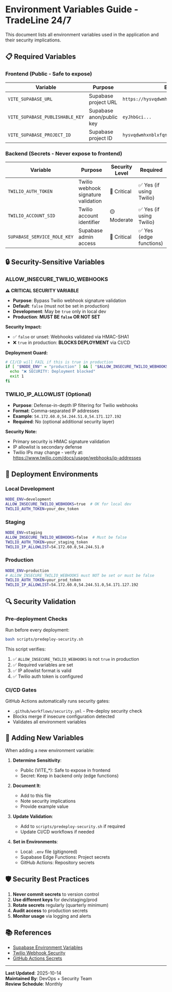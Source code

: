 # Environment Variables Guide - TradeLine 24/7

This document lists all environment variables used in the application and their security implications.

## 📋 Required Variables

### Frontend (Public - Safe to expose)
| Variable | Purpose | Example | Required |
|----------|---------|---------|----------|
| `VITE_SUPABASE_URL` | Supabase project URL | `https://hysvqdwmhxnblxfqnszn.supabase.co` | ✅ Yes |
| `VITE_SUPABASE_PUBLISHABLE_KEY` | Supabase anon/public key | `eyJhbGci...` | ✅ Yes |
| `VITE_SUPABASE_PROJECT_ID` | Supabase project ID | `hysvqdwmhxnblxfqnszn` | ✅ Yes |

### Backend (Secrets - Never expose to frontend)
| Variable | Purpose | Security Level | Required |
|----------|---------|----------------|----------|
| `TWILIO_AUTH_TOKEN` | Twilio webhook signature validation | 🔴 Critical | ✅ Yes (if using Twilio) |
| `TWILIO_ACCOUNT_SID` | Twilio account identifier | 🟡 Moderate | ✅ Yes (if using Twilio) |
| `SUPABASE_SERVICE_ROLE_KEY` | Supabase admin access | 🔴 Critical | ✅ Yes (edge functions) |

## 🔒 Security-Sensitive Variables

### ALLOW_INSECURE_TWILIO_WEBHOOKS
**⚠️ CRITICAL SECURITY VARIABLE**

- **Purpose**: Bypass Twilio webhook signature validation
- **Default**: `false` (must not be set in production)
- **Development**: May be `true` only in local dev
- **Production**: **MUST BE `false` OR NOT SET**

**Security Impact:**
- ✅ `false` or unset: Webhooks validated via HMAC-SHA1
- ❌ `true` in production: **BLOCKS DEPLOYMENT** via CI/CD

**Deployment Guard:**
```bash
# CI/CD will FAIL if this is true in production
if [ "$NODE_ENV" = "production" ] && [ "$ALLOW_INSECURE_TWILIO_WEBHOOKS" = "true" ]; then
  echo "❌ SECURITY: Deployment blocked"
  exit 1
fi
```

### TWILIO_IP_ALLOWLIST (Optional)
- **Purpose**: Defense-in-depth IP filtering for Twilio webhooks
- **Format**: Comma-separated IP addresses
- **Example**: `54.172.60.0,54.244.51.0,54.171.127.192`
- **Required**: No (optional additional security layer)

**Security Note:**
- Primary security is HMAC signature validation
- IP allowlist is secondary defense
- Twilio IPs may change - verify at: https://www.twilio.com/docs/usage/webhooks/ip-addresses

## 🚀 Deployment Environments

### Local Development
```bash
NODE_ENV=development
ALLOW_INSECURE_TWILIO_WEBHOOKS=true  # OK for local dev
TWILIO_AUTH_TOKEN=your_dev_token
```

### Staging
```bash
NODE_ENV=staging
ALLOW_INSECURE_TWILIO_WEBHOOKS=false  # Must be false
TWILIO_AUTH_TOKEN=your_staging_token
TWILIO_IP_ALLOWLIST=54.172.60.0,54.244.51.0
```

### Production
```bash
NODE_ENV=production
# ALLOW_INSECURE_TWILIO_WEBHOOKS must NOT be set or must be false
TWILIO_AUTH_TOKEN=your_prod_token
TWILIO_IP_ALLOWLIST=54.172.60.0,54.244.51.0,54.171.127.192
```

## 🔍 Security Validation

### Pre-deployment Checks
Run before every deployment:
```bash
bash scripts/predeploy-security.sh
```

This script verifies:
1. ✅ `ALLOW_INSECURE_TWILIO_WEBHOOKS` is not `true` in production
2. ✅ Required variables are set
3. ✅ IP allowlist format is valid
4. ✅ Twilio auth token is configured

### CI/CD Gates
GitHub Actions automatically runs security gates:
- `.github/workflows/security.yml` - Pre-deploy security check
- Blocks merge if insecure configuration detected
- Validates all environment variables

## 📝 Adding New Variables

When adding a new environment variable:

1. **Determine Sensitivity**:
   - Public (VITE_*): Safe to expose in frontend
   - Secret: Keep in backend only (edge functions)

2. **Document It**:
   - Add to this file
   - Note security implications
   - Provide example value

3. **Update Validation**:
   - Add to `scripts/predeploy-security.sh` if required
   - Update CI/CD workflows if needed

4. **Set in Environments**:
   - Local: `.env` file (gitignored)
   - Supabase Edge Functions: Project secrets
   - GitHub Actions: Repository secrets

## 🛡️ Security Best Practices

1. **Never commit secrets** to version control
2. **Use different keys** for dev/staging/prod
3. **Rotate secrets** regularly (quarterly minimum)
4. **Audit access** to production secrets
5. **Monitor usage** via logging and alerts

## 📚 References

- [Supabase Environment Variables](https://supabase.com/docs/guides/functions/secrets)
- [Twilio Webhook Security](https://www.twilio.com/docs/usage/webhooks/webhooks-security)
- [GitHub Actions Secrets](https://docs.github.com/en/actions/security-guides/encrypted-secrets)

---

**Last Updated**: 2025-10-14  
**Maintained By**: DevOps + Security Team  
**Review Schedule**: Monthly
